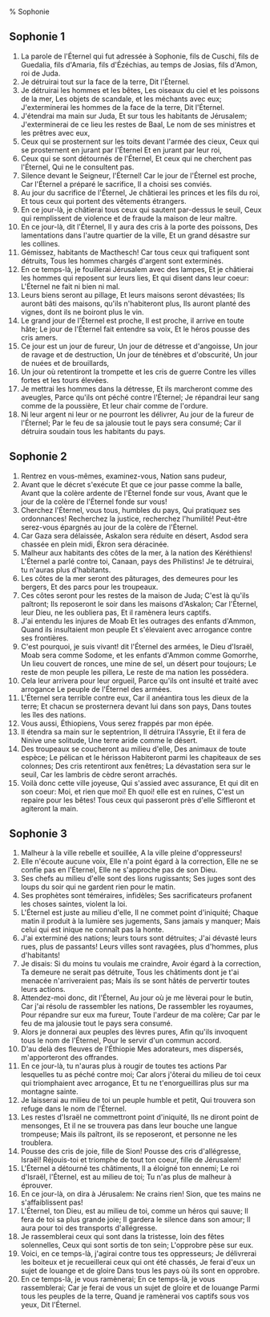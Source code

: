 % Sophonie

## Sophonie 1
1. La parole de l'&Eacute;ternel qui fut adress&eacute;e &agrave; Sophonie, fils de Cuschi, fils de Guedalia, fils d'Amaria, fils d'&Eacute;z&eacute;chias, au temps de Josias, fils d'Amon, roi de Juda.
2. Je d&eacute;truirai tout sur la face de la terre, Dit l'&Eacute;ternel.
3. Je d&eacute;truirai les hommes et les b&ecirc;tes, Les oiseaux du ciel et les poissons de la mer, Les objets de scandale, et les m&eacute;chants avec eux; J'exterminerai les hommes de la face de la terre, Dit l'&Eacute;ternel.
4. J'&eacute;tendrai ma main sur Juda, Et sur tous les habitants de J&eacute;rusalem; J'exterminerai de ce lieu les restes de Baal, Le nom de ses ministres et les pr&ecirc;tres avec eux,
5. Ceux qui se prosternent sur les toits devant l'arm&eacute;e des cieux, Ceux qui se prosternent en jurant par l'&Eacute;ternel Et en jurant par leur roi,
6. Ceux qui se sont d&eacute;tourn&eacute;s de l'&Eacute;ternel, Et ceux qui ne cherchent pas l'&Eacute;ternel, Qui ne le consultent pas.
7. Silence devant le Seigneur, l'&Eacute;ternel! Car le jour de l'&Eacute;ternel est proche, Car l'&Eacute;ternel a pr&eacute;par&eacute; le sacrifice, Il a choisi ses convi&eacute;s.
8. Au jour du sacrifice de l'&Eacute;ternel, Je ch&acirc;tierai les princes et les fils du roi, Et tous ceux qui portent des v&ecirc;tements &eacute;trangers.
9. En ce jour-l&agrave;, je ch&acirc;tierai tous ceux qui sautent par-dessus le seuil, Ceux qui remplissent de violence et de fraude la maison de leur ma&icirc;tre.
10. En ce jour-l&agrave;, dit l'&Eacute;ternel, Il y aura des cris &agrave; la porte des poissons, Des lamentations dans l'autre quartier de la ville, Et un grand d&eacute;sastre sur les collines.
11. G&eacute;missez, habitants de Macthesch! Car tous ceux qui trafiquent sont d&eacute;truits, Tous les hommes charg&eacute;s d'argent sont extermin&eacute;s.
12. En ce temps-l&agrave;, je fouillerai J&eacute;rusalem avec des lampes, Et je ch&acirc;tierai les hommes qui reposent sur leurs lies, Et qui disent dans leur coeur: L'&Eacute;ternel ne fait ni bien ni mal.
13. Leurs biens seront au pillage, Et leurs maisons seront d&eacute;vast&eacute;es; Ils auront b&acirc;ti des maisons, qu'ils n'habiteront plus, Ils auront plant&eacute; des vignes, dont ils ne boiront plus le vin.
14. Le grand jour de l'&Eacute;ternel est proche, Il est proche, il arrive en toute h&acirc;te; Le jour de l'&Eacute;ternel fait entendre sa voix, Et le h&eacute;ros pousse des cris amers.
15. Ce jour est un jour de fureur, Un jour de d&eacute;tresse et d'angoisse, Un jour de ravage et de destruction, Un jour de t&eacute;n&egrave;bres et d'obscurit&eacute;, Un jour de nu&eacute;es et de brouillards,
16. Un jour o&ugrave; retentiront la trompette et les cris de guerre Contre les villes fortes et les tours &eacute;lev&eacute;es.
17. Je mettrai les hommes dans la d&eacute;tresse, Et ils marcheront comme des aveugles, Parce qu'ils ont p&eacute;ch&eacute; contre l'&Eacute;ternel; Je r&eacute;pandrai leur sang comme de la poussi&egrave;re, Et leur chair comme de l'ordure.
18. Ni leur argent ni leur or ne pourront les d&eacute;livrer, Au jour de la fureur de l'&Eacute;ternel; Par le feu de sa jalousie tout le pays sera consum&eacute;; Car il d&eacute;truira soudain tous les habitants du pays.

## Sophonie 2
1. Rentrez en vous-m&ecirc;mes, examinez-vous, Nation sans pudeur,
2. Avant que le d&eacute;cret s'ex&eacute;cute Et que ce jour passe comme la balle, Avant que la col&egrave;re ardente de l'&Eacute;ternel fonde sur vous, Avant que le jour de la col&egrave;re de l'&Eacute;ternel fonde sur vous!
3. Cherchez l'&Eacute;ternel, vous tous, humbles du pays, Qui pratiquez ses ordonnances! Recherchez la justice, recherchez l'humilit&eacute;! Peut-&ecirc;tre serez-vous &eacute;pargn&eacute;s au jour de la col&egrave;re de l'&Eacute;ternel.
4. Car Gaza sera d&eacute;laiss&eacute;e, Askalon sera r&eacute;duite en d&eacute;sert, Asdod sera chass&eacute;e en plein midi, &Eacute;kron sera d&eacute;racin&eacute;e.
5. Malheur aux habitants des c&ocirc;tes de la mer, &agrave; la nation des K&eacute;r&eacute;thiens! L'&Eacute;ternel a parl&eacute; contre toi, Canaan, pays des Philistins! Je te d&eacute;truirai, tu n'auras plus d'habitants.
6. Les c&ocirc;tes de la mer seront des p&acirc;turages, des demeures pour les bergers, Et des parcs pour les troupeaux.
7. Ces c&ocirc;tes seront pour les restes de la maison de Juda; C'est l&agrave; qu'ils pa&icirc;tront; Ils reposeront le soir dans les maisons d'Askalon; Car l'&Eacute;ternel, leur Dieu, ne les oubliera pas, Et il ram&egrave;nera leurs captifs.
8. J'ai entendu les injures de Moab Et les outrages des enfants d'Ammon, Quand ils insultaient mon peuple Et s'&eacute;levaient avec arrogance contre ses fronti&egrave;res.
9. C'est pourquoi, je suis vivant! dit l'&Eacute;ternel des arm&eacute;es, le Dieu d'Isra&euml;l, Moab sera comme Sodome, et les enfants d'Ammon comme Gomorrhe, Un lieu couvert de ronces, une mine de sel, un d&eacute;sert pour toujours; Le reste de mon peuple les pillera, Le reste de ma nation les poss&eacute;dera.
10. Cela leur arrivera pour leur orgueil, Parce qu'ils ont insult&eacute; et trait&eacute; avec arrogance Le peuple de l'&Eacute;ternel des arm&eacute;es.
11. L'&Eacute;ternel sera terrible contre eux, Car il an&eacute;antira tous les dieux de la terre; Et chacun se prosternera devant lui dans son pays, Dans toutes les &icirc;les des nations.
12. Vous aussi, &Eacute;thiopiens, Vous serez frapp&eacute;s par mon &eacute;p&eacute;e.
13. Il &eacute;tendra sa main sur le septentrion, Il d&eacute;truira l'Assyrie, Et il fera de Ninive une solitude, Une terre aride comme le d&eacute;sert.
14. Des troupeaux se coucheront au milieu d'elle, Des animaux de toute esp&egrave;ce; Le p&eacute;lican et le h&eacute;risson Habiteront parmi les chapiteaux de ses colonnes; Des cris retentiront aux fen&ecirc;tres; La d&eacute;vastation sera sur le seuil, Car les lambris de c&egrave;dre seront arrach&eacute;s.
15. Voil&agrave; donc cette ville joyeuse, Qui s'assied avec assurance, Et qui dit en son coeur: Moi, et rien que moi! Eh quoi! elle est en ruines, C'est un repaire pour les b&ecirc;tes! Tous ceux qui passeront pr&egrave;s d'elle Siffleront et agiteront la main.

## Sophonie 3
1. Malheur &agrave; la ville rebelle et souill&eacute;e, A la ville pleine d'oppresseurs!
2. Elle n'&eacute;coute aucune voix, Elle n'a point &eacute;gard &agrave; la correction, Elle ne se confie pas en l'&Eacute;ternel, Elle ne s'approche pas de son Dieu.
3. Ses chefs au milieu d'elle sont des lions rugissants; Ses juges sont des loups du soir qui ne gardent rien pour le matin.
4. Ses proph&egrave;tes sont t&eacute;m&eacute;raires, infid&egrave;les; Ses sacrificateurs profanent les choses saintes, violent la loi.
5. L'&Eacute;ternel est juste au milieu d'elle, Il ne commet point d'iniquit&eacute;; Chaque matin il produit &agrave; la lumi&egrave;re ses jugements, Sans jamais y manquer; Mais celui qui est inique ne conna&icirc;t pas la honte.
6. J'ai extermin&eacute; des nations; leurs tours sont d&eacute;truites; J'ai d&eacute;vast&eacute; leurs rues, plus de passants! Leurs villes sont ravag&eacute;es, plus d'hommes, plus d'habitants!
7. Je disais: Si du moins tu voulais me craindre, Avoir &eacute;gard &agrave; la correction, Ta demeure ne serait pas d&eacute;truite, Tous les ch&acirc;timents dont je t'ai menac&eacute;e n'arriveraient pas; Mais ils se sont h&acirc;t&eacute;s de pervertir toutes leurs actions.
8. Attendez-moi donc, dit l'&Eacute;ternel, Au jour o&ugrave; je me l&egrave;verai pour le butin, Car j'ai r&eacute;solu de rassembler les nations, De rassembler les royaumes, Pour r&eacute;pandre sur eux ma fureur, Toute l'ardeur de ma col&egrave;re; Car par le feu de ma jalousie tout le pays sera consum&eacute;.
9. Alors je donnerai aux peuples des l&egrave;vres pures, Afin qu'ils invoquent tous le nom de l'&Eacute;ternel, Pour le servir d'un commun accord.
10. D'au del&agrave; des fleuves de l'&Eacute;thiopie Mes adorateurs, mes dispers&eacute;s, m'apporteront des offrandes.
11. En ce jour-l&agrave;, tu n'auras plus &agrave; rougir de toutes tes actions Par lesquelles tu as p&eacute;ch&eacute; contre moi; Car alors j'&ocirc;terai du milieu de toi ceux qui triomphaient avec arrogance, Et tu ne t'enorgueilliras plus sur ma montagne sainte.
12. Je laisserai au milieu de toi un peuple humble et petit, Qui trouvera son refuge dans le nom de l'&Eacute;ternel.
13. Les restes d'Isra&euml;l ne commettront point d'iniquit&eacute;, Ils ne diront point de mensonges, Et il ne se trouvera pas dans leur bouche une langue trompeuse; Mais ils pa&icirc;tront, ils se reposeront, et personne ne les troublera.
14. Pousse des cris de joie, fille de Sion! Pousse des cris d'all&eacute;gresse, Isra&euml;l! R&eacute;jouis-toi et triomphe de tout ton coeur, fille de J&eacute;rusalem!
15. L'&Eacute;ternel a d&eacute;tourn&eacute; tes ch&acirc;timents, Il a &eacute;loign&eacute; ton ennemi; Le roi d'Isra&euml;l, l'&Eacute;ternel, est au milieu de toi; Tu n'as plus de malheur &agrave; &eacute;prouver.
16. En ce jour-l&agrave;, on dira &agrave; J&eacute;rusalem: Ne crains rien! Sion, que tes mains ne s'affaiblissent pas!
17. L'&Eacute;ternel, ton Dieu, est au milieu de toi, comme un h&eacute;ros qui sauve; Il fera de toi sa plus grande joie; Il gardera le silence dans son amour; Il aura pour toi des transports d'all&eacute;gresse.
18. Je rassemblerai ceux qui sont dans la tristesse, loin des f&ecirc;tes solennelles, Ceux qui sont sortis de ton sein; L'opprobre p&egrave;se sur eux.
19. Voici, en ce temps-l&agrave;, j'agirai contre tous tes oppresseurs; Je d&eacute;livrerai les boiteux et je recueillerai ceux qui ont &eacute;t&eacute; chass&eacute;s, Je ferai d'eux un sujet de louange et de gloire Dans tous les pays o&ugrave; ils sont en opprobre.
20. En ce temps-l&agrave;, je vous ram&egrave;nerai; En ce temps-l&agrave;, je vous rassemblerai; Car je ferai de vous un sujet de gloire et de louange Parmi tous les peuples de la terre, Quand je ram&egrave;nerai vos captifs sous vos yeux, Dit l'&Eacute;ternel.
